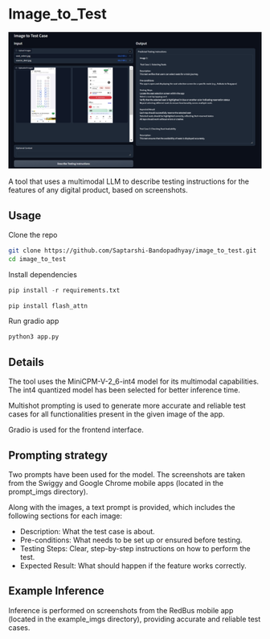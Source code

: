 # Image_to_Test

![image_to_test](./image_to_test.png)

A tool that uses a multimodal LLM to describe testing instructions for the features of any digital product, based on screenshots.

## Usage

Clone the repo

```bash
git clone https://github.com/Saptarshi-Bandopadhyay/image_to_test.git
cd image_to_test
```

Install dependencies

```python
pip install -r requirements.txt
```

```python
pip install flash_attn
```

Run gradio app

```python
python3 app.py
```

## Details

The tool uses the MiniCPM-V-2_6-int4 model for its multimodal capabilities. The int4 quantized model has been selected for better inference time.

Multishot prompting is used to generate more accurate and reliable test cases for all functionalities present in the given image of the app.

Gradio is used for the frontend interface.

## Prompting strategy

Two prompts have been used for the model. The screenshots are taken from the Swiggy and Google Chrome mobile apps (located in the prompt_imgs directory).

Along with the images, a text prompt is provided, which includes the following sections for each image:

- Description: What the test case is about.
- Pre-conditions: What needs to be set up or ensured before testing.
- Testing Steps: Clear, step-by-step instructions on how to perform the test.
- Expected Result: What should happen if the feature works correctly.

## Example Inference

Inference is performed on screenshots from the RedBus mobile app (located in the example_imgs directory), providing accurate and reliable test cases.
